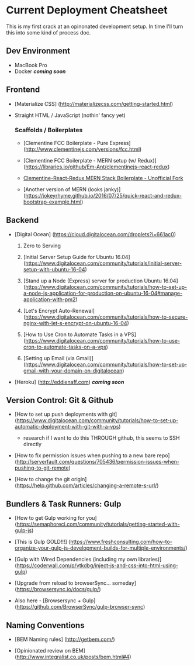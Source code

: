 # Current Deployment Cheatsheet
This is my first crack at an opinonated development setup.  In time I'll turn this into some kind of process doc.

Dev Environment
---
* MacBook Pro
* Docker **_coming soon_**

Frontend
---
* [Materialize CSS] (http://materializecss.com/getting-started.html)

* Straight HTML / JavaScript (nothin' fancy yet)

  ### Scaffolds / Boilerplates

  * [Clementine FCC Boilerplate - Pure Express] (http://www.clementinejs.com/versions/fcc.html)

  * [Clementine FCC Boilerplate - MERN setup (w/ Redux)] (https://libraries.io/github/Em-Ant/clementinejs-react-redux)

  * [Clementine-React-Redux MERN Stack Boilerplate - Unofficial Fork](https://github.com/Em-Ant/clementinejs-react-redux)

  * [Another version of MERN (looks janky)] (https://jokeyrhyme.github.io/2016/07/25/quick-react-and-redux-bootstrap-example.html)

Backend
---
* [Digital Ocean] (https://cloud.digitalocean.com/droplets?i=661ac0)
  1. Zero to Serving
    1. [Initial Server Setup Guide for Ubuntu 16.04] (https://www.digitalocean.com/community/tutorials/initial-server-setup-with-ubuntu-16-04)

    2. [Stand up a Node (Express) server for production Ubuntu 16.04] (https://www.digitalocean.com/community/tutorials/how-to-set-up-a-node-js-application-for-production-on-ubuntu-16-04#manage-application-with-pm2)

    3. [Let's Encrypt Auto-Renewal] (https://www.digitalocean.com/community/tutorials/how-to-secure-nginx-with-let-s-encrypt-on-ubuntu-16-04)

    4. [How to Use Cron to Automate Tasks in a VPS] (https://www.digitalocean.com/community/tutorials/how-to-use-cron-to-automate-tasks-on-a-vps)
  2. [Setting up Email (via Gmail)] (https://www.digitalocean.com/community/tutorials/how-to-set-up-gmail-with-your-domain-on-digitalocean)

* [Heroku] (http://eddienaff.com) **_coming soon_**

Version Control: Git & Github
---
* [How to set up push deployments with git] (https://www.digitalocean.com/community/tutorials/how-to-set-up-automatic-deployment-with-git-with-a-vps)
  * research if I want to do this THROUGH github, this seems to SSH directly

* [How to fix permission issues when pushing to a new bare repo] (http://serverfault.com/questions/705436/permission-issues-when-pushing-to-git-remote)

* [How to change the git origin] (https://help.github.com/articles/changing-a-remote-s-url/)

Bundlers & Task Runners: Gulp
---
* [How to get Gulp working for you] (https://semaphoreci.com/community/tutorials/getting-started-with-gulp-js)

* [This is Gulp GOLD!!!] (https://www.freshconsulting.com/how-to-organize-your-gulp-js-development-builds-for-multiple-environments/) 

* [Gulp with Wired Dependencies (including my own libraries)] (https://coderwall.com/p/vtkdbg/inject-js-and-css-into-html-using-gulp)

* [Upgrade from reload to browserSync... someday] (https://browsersync.io/docs/gulp/)

* Also here - [Browsersync + Gulp] (https://github.com/BrowserSync/gulp-browser-sync)

Naming Conventions
---
* [BEM Naming rules] (http://getbem.com/)

* [Opinionated review on BEM] (http://www.integralist.co.uk/posts/bem.html#4)